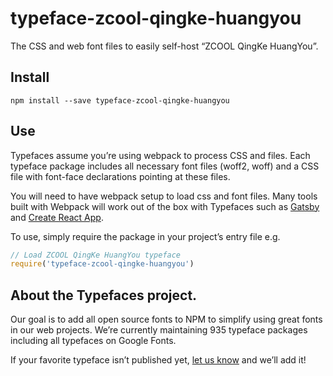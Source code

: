 
# typeface-zcool-qingke-huangyou

The CSS and web font files to easily self-host “ZCOOL QingKe HuangYou”.

## Install

`npm install --save typeface-zcool-qingke-huangyou`

## Use

Typefaces assume you’re using webpack to process CSS and files. Each typeface
package includes all necessary font files (woff2, woff) and a CSS file with
font-face declarations pointing at these files.

You will need to have webpack setup to load css and font files. Many tools built
with Webpack will work out of the box with Typefaces such as [Gatsby](https://github.com/gatsbyjs/gatsby)
and [Create React App](https://github.com/facebookincubator/create-react-app).

To use, simply require the package in your project’s entry file e.g.

```javascript
// Load ZCOOL QingKe HuangYou typeface
require('typeface-zcool-qingke-huangyou')
```

## About the Typefaces project.

Our goal is to add all open source fonts to NPM to simplify using great fonts in
our web projects. We’re currently maintaining 935 typeface packages
including all typefaces on Google Fonts.

If your favorite typeface isn’t published yet, [let us know](https://github.com/KyleAMathews/typefaces)
and we’ll add it!
